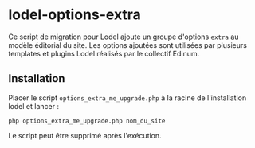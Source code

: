 # lodel-options-extra

Ce script de migration pour Lodel ajoute un groupe d'options `extra` au modèle éditorial du site. Les options ajoutées sont utilisées par plusieurs templates et plugins Lodel réalisés par le collectif Edinum.

## Installation

Placer le script `options_extra_me_upgrade.php` à la racine de l'installation lodel et lancer :

```
php options_extra_me_upgrade.php nom_du_site
```

Le script peut être supprimé après l'exécution.